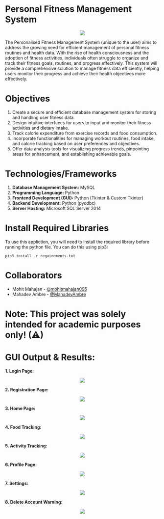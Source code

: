 # Personal Fitness Management System

<p align="center">
  <img src="https://github.com/mohitmahajan095/Personal-Fitness-Management-System/blob/42f3bfe7f9fffe4c7d0e4c4465bad283c6151e77/Minor%20Project%20Files/img/home_3.png" />
</p>

The Personalised Fitness Management System (unique to the user) aims to address the growing need for efficient management of personal fitness routines and health data. With the rise of health consciousness and the adoption of fitness activities, individuals often struggle to organize and track their fitness goals, routines, and progress effectively. This system will provide a comprehensive solution to manage fitness data efficiently, helping users monitor their progress and achieve their health objectives more effectively.

# Objectives
1. Create a secure and efficient database management system for storing and handling user fitness data.
2. Design intuitive interfaces for users to input and monitor their fitness activities and dietary intake.
3. Track calorie expenditure from exercise records and food consumption.
4. Incorporate functionalities for managing workout routines, food intake, and calorie tracking based on user preferences and objectives.
5. Offer data analysis tools for visualizing progress trends, pinpointing areas for enhancement, and establishing achievable goals.

# Technologies/Frameworks
1. **Database Management System:** MySQL
2. **Programming Language:** Python
3. **Frontend Development (GUI):** Python (Tkinter & Custom Tkinter)
4. **Backend Development:** Python (pyodbc)
5. **Server Hosting:** Microsoft SQL Server 2014

# Install Required Libraries                     
To use this appliction, you will need to install the required library before running the python file. You can do this using pip3:

`pip3 install -r requirements.txt`

# Collaborators
* Mohit Mahajan - [@mohitmahajan095](https://github.com/mohitmahajan095 "Mohit's Github Profile")
* Mahadev Ambre - [@MahadevAmbre](https://github.com/MahadevAmbre "Mahadev's Github Profile")
  
# Note: This project was solely intended for academic purposes only! (⚠)

# GUI Output & Results:
**1. Login Page:**
<p align="center">
  <img src="https://github.com/mohitmahajan095/Personal-Fitness-Management-System/blob/82e3ca2a9b11a5f1b0538c3578b23d2984787f7a/Minor%20Project%20Files/Output%20Images/login_page.png" />
</p>

**2. Registration Page:**
<p align="center">
  <img src="https://github.com/mohitmahajan095/Personal-Fitness-Management-System/blob/82e3ca2a9b11a5f1b0538c3578b23d2984787f7a/Minor%20Project%20Files/Output%20Images/registration_page.png" />
</p>

**3. Home Page:**
<p align="center">
  <img src="https://github.com/mohitmahajan095/Personal-Fitness-Management-System/blob/82e3ca2a9b11a5f1b0538c3578b23d2984787f7a/Minor%20Project%20Files/Output%20Images/home_page.png" />
</p>

**4. Food Tracking:**
<p align="center">
  <img src="https://github.com/mohitmahajan095/Personal-Fitness-Management-System/blob/82e3ca2a9b11a5f1b0538c3578b23d2984787f7a/Minor%20Project%20Files/Output%20Images/food_intakes_page.png" />
</p>

**5. Activity Tracking:**
<p align="center">
  <img src="https://github.com/mohitmahajan095/Personal-Fitness-Management-System/blob/82e3ca2a9b11a5f1b0538c3578b23d2984787f7a/Minor%20Project%20Files/Output%20Images/your_activities_page.png" />
</p>

**6. Profile Page:**
<p align="center">
  <img src="https://github.com/mohitmahajan095/Personal-Fitness-Management-System/blob/82e3ca2a9b11a5f1b0538c3578b23d2984787f7a/Minor%20Project%20Files/Output%20Images/profile_page.png" />
</p>

**7. Settings:**
<p align="center">
  <img src="https://github.com/mohitmahajan095/Personal-Fitness-Management-System/blob/82e3ca2a9b11a5f1b0538c3578b23d2984787f7a/Minor%20Project%20Files/Output%20Images/settings_page.png" />
</p>

**8. Delete Account Warning:**
<p align="center">
  <img src="https://github.com/mohitmahajan095/Personal-Fitness-Management-System/blob/82e3ca2a9b11a5f1b0538c3578b23d2984787f7a/Minor%20Project%20Files/Output%20Images/settings_warning_page.png" />
</p>

